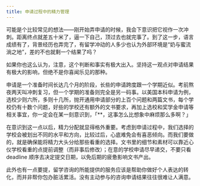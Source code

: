 ```yaml
---
title: 申请过程中的精力管理
---
```


可能是个比较常见的想法——刚开始弄申请的时候，我会下意识把它视作一次冲刺。距离终点就差五十米了，逼一下自己，顶过去也就完事了。到了这一步，语言成绩有了，背景经历也弄完了，有留学冲动的人多少也认为外部环境是“奶与蜜流淌之地”，差的不也就剩一个结果了吗？

如果你也这么认为，注意，这个判断和事实有极大出入。坚持这一观点对申请结果有极大的影响，但绝不是你喜闻乐见的那种。

申请是一个准备时间长达几个月的阶段，长些的申请跨度跟一个学期近似。考前熬夜两天叫冲刺复习，但一个学期的准备则完全是另一码事。以美国本科申请为例，选校少则六所，多则十几所，抛开通用申请部分的上百个问题和两篇文书，每个学校仍有十数个问题，好些的学校还有额外的文书要求，再加上选校和奖学金申请等相关事宜，你一定会在某一刻意识到，「**，这事怎么比想象中麻烦那么多啊？」

在意识到这一点以后，精力分配就显得格外重要。考虑到申请过程中，我们选择的学校会被划出不同的水平和方向，比较过后，心底难免会有喜恶倾向。而我们要做的，就是确保能将精力大头分给那些看重的选择。文书里的细节和素材可以靠近心仪学校看重的点提前调整（而非事后修改）；在意的学校申请尽早递交，不要只看 deadline 顺序去决定提交日期，以免后期的疲惫影响文书产出。

此外也有一点要提，留学咨询的所能提供的服务应该是帮助你做好个人表达的转化，而并非帮你包办脏活累活。没有主动参与的咨询申请结果往往很难让人满意。
